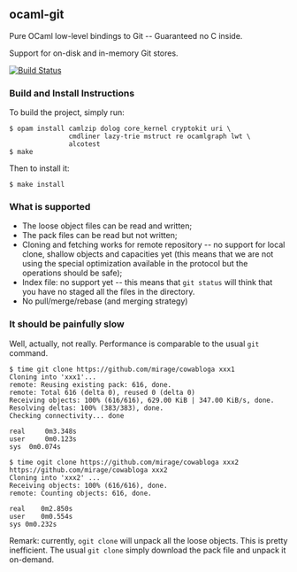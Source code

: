 ## ocaml-git

Pure OCaml low-level bindings to Git -- Guaranteed no C inside.

Support for on-disk and in-memory Git stores.

[![Build Status](https://travis-ci.org/samoht/ocaml-git.png?branch=master)](https://travis-ci.org/samoht/ocaml-git)

### Build and Install Instructions

To build the project, simply run:
```
$ opam install camlzip dolog core_kernel cryptokit uri \
               cmdliner lazy-trie mstruct re ocamlgraph lwt \
               alcotest
$ make
```

Then to install it:
```
$ make install
```

### What is supported

* The loose object files can be read and written;
* The pack files can be read but not written;
* Cloning and fetching works for remote repository --
  no support for local clone, shallow objects and
  capacities yet (this means that we are not using
  the special optimization available in the protocol
  but the operations should be safe);
* Index file: no support yet -- this means that `git status`
   will think that you have no staged all the files in the
   directory.
* No pull/merge/rebase (and merging strategy)

### It should be painfully slow

Well, actually, not really. Performance is comparable to the
usual `git` command.

```
$ time git clone https://github.com/mirage/cowabloga xxx1
Cloning into 'xxx1'...
remote: Reusing existing pack: 616, done.
remote: Total 616 (delta 0), reused 0 (delta 0)
Receiving objects: 100% (616/616), 629.00 KiB | 347.00 KiB/s, done.
Resolving deltas: 100% (383/383), done.
Checking connectivity... done

real	 0m3.348s
user	 0m0.123s
sys	 0m0.074s
```

```
$ time ogit clone https://github.com/mirage/cowabloga xxx2
https://github.com/mirage/cowabloga xxx2
Cloning into 'xxx2' ...
Receiving objects: 100% (616/616), done.
remote: Counting objects: 616, done.

real	0m2.850s
user	0m0.554s
sys	0m0.232s
```

Remark: currently, `ogit clone` will unpack all the loose objects.
This is pretty inefficient. The usual `git clone` simply download
the pack file and unpack it on-demand.
